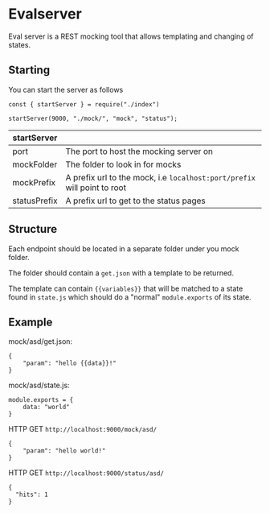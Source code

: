 # Evalserver

Eval server is a REST mocking tool that allows templating and changing of states.

## Starting

You can start the server as follows
```
const { startServer } = require("./index")

startServer(9000, "./mock/", "mock", "status");
```

| startServer | |
| ---------- | ------------- |
| port       | The port to host the mocking server on |
| mockFolder | The folder to look in for mocks      |
| mockPrefix | A prefix url to the mock, i.e `localhost:port/prefix` will point to root      |
| statusPrefix | A prefix url to get to the status pages |

## Structure

Each endpoint should be located in a separate folder under you mock folder.

The folder should contain a `get.json` with a template to be returned.

The template can contain `{{variables}}` that will be matched to a state found in `state.js` which should do a "normal" `module.exports` of its state.

## Example

mock/asd/get.json:
```
{
    "param": "hello {{data}}!"
}
```

mock/asd/state.js:
```
module.exports = {
    data: "world"
}
```

HTTP GET `http://localhost:9000/mock/asd/`
```
{
    "param": "hello world!"
}
```

HTTP GET `http://localhost:9000/status/asd/`
```
{
  "hits": 1
}
```